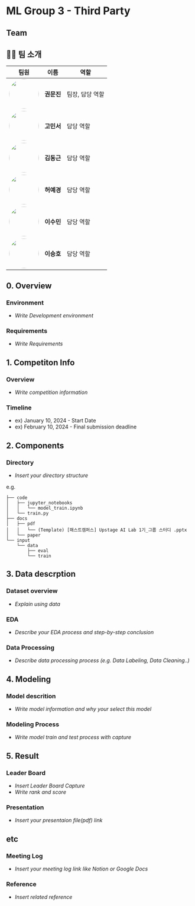 # ML Group 3 - Third Party
## Team

## 👩‍💼 팀 소개

| 팀원 | 이름 | 역할 |
|------|------|------|
| <img src="profile1.jpg" width="80" height="80" style="border-radius:50%"> | **권문진** | 팀장, 담당 역할 |
| <img src="profile2.jpg" width="80" height="80" style="border-radius:50%"> | **고민서** | 담당 역할 |
| <img src="profile3.jpg" width="80" height="80" style="border-radius:50%"> | **김동근** | 담당 역할 |
| <img src="profile4.jpg" width="80" height="80" style="border-radius:50%"> | **허예경** | 담당 역할 |
| <img src="profile5.jpg" width="80" height="80" style="border-radius:50%"> | **이수민** | 담당 역할 |
| <img src="profile6.jpg" width="80" height="80" style="border-radius:50%"> | **이승호** | 담당 역할 |


## 0. Overview
### Environment
- _Write Development environment_

### Requirements
- _Write Requirements_

## 1. Competiton Info

### Overview

- _Write competition information_

### Timeline

- ex) January 10, 2024 - Start Date
- ex) February 10, 2024 - Final submission deadline

## 2. Components

### Directory

- _Insert your directory structure_

e.g.
```
├── code
│   ├── jupyter_notebooks
│   │   └── model_train.ipynb
│   └── train.py
├── docs
│   ├── pdf
│   │   └── (Template) [패스트캠퍼스] Upstage AI Lab 1기_그룹 스터디 .pptx
│   └── paper
└── input
    └── data
        ├── eval
        └── train
```

## 3. Data descrption

### Dataset overview

- _Explain using data_

### EDA

- _Describe your EDA process and step-by-step conclusion_

### Data Processing

- _Describe data processing process (e.g. Data Labeling, Data Cleaning..)_

## 4. Modeling

### Model descrition

- _Write model information and why your select this model_

### Modeling Process

- _Write model train and test process with capture_

## 5. Result

### Leader Board

- _Insert Leader Board Capture_
- _Write rank and score_

### Presentation

- _Insert your presentaion file(pdf) link_

## etc

### Meeting Log

- _Insert your meeting log link like Notion or Google Docs_

### Reference

- _Insert related reference_
